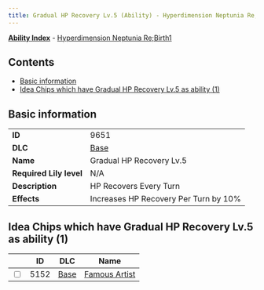 ```yaml
---
title: Gradual HP Recovery Lv.5 (Ability) - Hyperdimension Neptunia Re;Birth1
---
```


[**Ability Index**](/neptunia/rb1/ability/index.html) - [Hyperdimension Neptunia Re;Birth1](/neptunia/rb1)

## Contents

- [Basic information](#basic-information)
- [Idea Chips which have Gradual HP Recovery Lv.5 as ability (1)](#idea-chips-which-have-gradual-hp-recovery-lv5-as-ability-1)

## Basic information

|   |   |
| -- | -- |
| **ID** | 9651 |
| **DLC** | [Base](/neptunia/rb1/dlc/1-base.html) |
| **Name** | Gradual HP Recovery Lv.5 |
| **Required Lily level** | N/A |
| **Description** | HP Recovers Every Turn |
| **Effects** | Increases HP Recovery Per Turn by 10% |


## Idea Chips which have Gradual HP Recovery Lv.5 as ability (1)

|    | ID | DLC | Name |
| -- | -- | --- | ---- |
| <input type="checkbox" id="rb1-item-1-5152" class="trackbox" /> | 5152 | [Base](/neptunia/rb1/dlc/1-base.html) | [Famous Artist](/neptunia/rb1/item/1-5152-famous-artist.html) |
